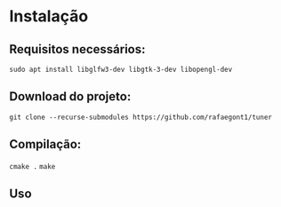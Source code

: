 # Instalação

## Requisitos necessários:
```sudo apt install libglfw3-dev libgtk-3-dev libopengl-dev```

## Download do projeto:
```git clone --recurse-submodules https://github.com/rafaegont1/tuner ```

## Compilação:

```cmake .```
```make```

## Uso

